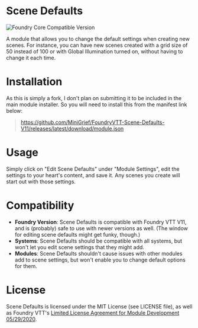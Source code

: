 # Scene Defaults
![Foundry Core Compatible Version](https://img.shields.io/badge/Foundry_Version-11.306-orange)

A module that allows you to change the default settings when creating new scenes. For instance, you can have new scenes created with a grid size of 50 instead of 100 or with Global Illumination turned on, without having to change it each time.

# Installation
As this is simply a fork, I don't plan on submitting it to be included in the main module installer. So you will need to install this from the manifest link below:
> https://github.com/MiniGrief/FoundryVTT-Scene-Defaults-V11/releases/latest/download/module.json

# Usage
Simply click on "Edit Scene Defaults" under "Module Settings", edit the settings to your heart's content, and save it. Any scenes you create will start out with those settings.

# Compatibility
* **Foundry Version**: Scene Defaults is compatible with Foundry VTT V11, and is (probably) safe to use with newer versions as well. (The window for editing scene defaults might get funky, though.)
* **Systems**: Scene Defaults should be compatible with all systems, but won't let you edit scene settings that they might add.
* **Modules**: Scene Defaults shouldn't cause issues with other modules add to scene settings, but won't enable you to change default options for them.

# License
Scene Defaults is licensed under the MIT License (see LICENSE file), as well as Foundry VTT's [Limited License Agreement for Module Development 05/29/2020](https://foundryvtt.com/article/license/).
